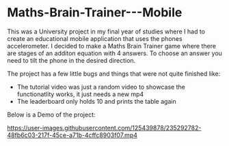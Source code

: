 # Maths-Brain-Trainer---Mobile
This was a University project in my final year of studies where I had to create an educational mobile application that uses the phones accelerometer. 
I decided to make a Maths Brain Trainer game where there are stages of an additon equation with 4 answers. To choose an answer you need to tilt the phone
in the desired direction.

The project has a few little bugs and things that were not quite finished like:
- The tutorial video was just a random video to showcase the functionatlity works, it just needs a new mp4
- The leaderboard only holds 10 and prints the table again

Below is a Demo of the project:

https://user-images.githubusercontent.com/125439878/235292782-48fb6c03-217f-45ce-a71b-4cffc8903f07.mp4

